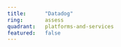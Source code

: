 ```yaml
---
title:      "Datadog"
ring:       assess
quadrant:   platforms-and-services
featured:   false
---
```

